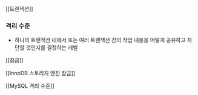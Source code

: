[[트랜잭션]]

### 격리 수준
- 하나의 트랜잭션 내에서 또는 여러 트랜잭션 간의 작업 내용을 어떻게 공유하고 차단할 것인지를 결정하는 레벨



[[잠금]]

[[InnoDB 스토리지 엔진 잠금]]

[[MySQL 격리 수준]]